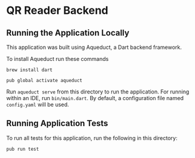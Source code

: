 # QR Reader Backend

## Running the Application Locally

This application was built using Aqueduct, a Dart backend framework.

To install Aqueduct run these commands

`brew install dart`

`pub global activate aqueduct`


Run `aqueduct serve` from this directory to run the application. For running within an IDE, run `bin/main.dart`. By default, a configuration file named `config.yaml` will be used.


## Running Application Tests

To run all tests for this application, run the following in this directory:

```
pub run test
```

